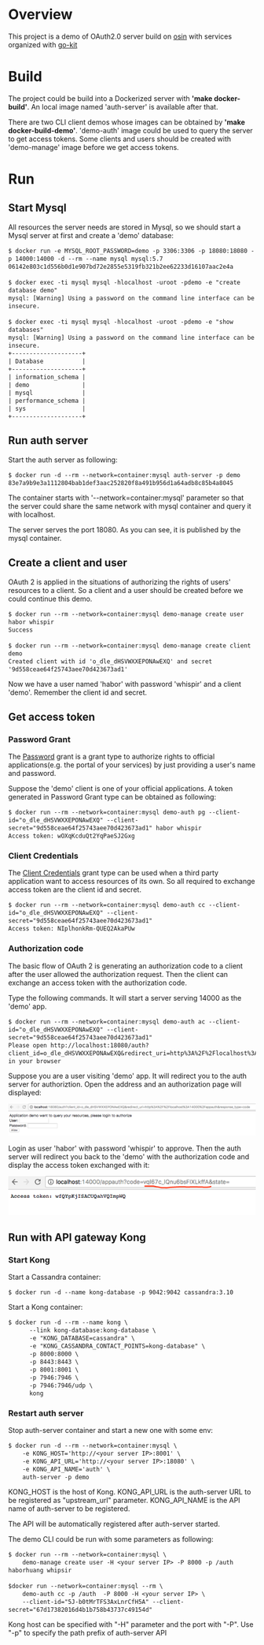 # Overview

This project is a demo of OAuth2.0 server build on [osin](https://github.com/RangelReale/osin) with services 
organized with [go-kit](https://github.com/go-kit/kit)

# Build

The project could be build into a Dockerized server with __'make docker-build'__. An local image named 'auth-server' is 
available after that.

There are two CLI client demos whose images can be obtained by __'make docker-build-demo'__. 'demo-auth' image could be
used to query the server to get access tokens. Some clients and users should be created with 'demo-manage' image before
we get access tokens.

# Run

## Start Mysql

All resources the server needs are stored in Mysql, so we should start a Mysql server at first and create a 'demo' 
database:

```
$ docker run -e MYSQL_ROOT_PASSWORD=demo -p 3306:3306 -p 18080:18080 -p 14000:14000 -d --rm --name mysql mysql:5.7
06142e803c1d556b0d1e907bd72e2855e5319fb321b2ee62233d16107aac2e4a

$ docker exec -ti mysql mysql -hlocalhost -uroot -pdemo -e "create database demo"
mysql: [Warning] Using a password on the command line interface can be insecure.

$ docker exec -ti mysql mysql -hlocalhost -uroot -pdemo -e "show databases"
mysql: [Warning] Using a password on the command line interface can be insecure.
+--------------------+
| Database           |
+--------------------+
| information_schema |
| demo               |
| mysql              |
| performance_schema |
| sys                |
+--------------------+
```

## Run auth server

Start the auth server as following:

```
$ docker run -d --rm --network=container:mysql auth-server -p demo
83e7a9b9e3a1112804bab1def3aac252820f8a491b956d1a64adb8c85b4a8045
```

The container starts with '--network=container:mysql' parameter so that the server could share the same network with 
mysql container and query it with localhost. 

The server serves the port 18080. As you can see, it is published by the mysql container.

## Create a client and user

OAuth 2 is applied in the situations of authorizing the rights of users' resources to a client. So a client and a user 
should be created before we could continue this demo.

```
$ docker run --rm --network=container:mysql demo-manage create user habor whispir
Success

$ docker run --rm --network=container:mysql demo-manage create client demo
Created client with id 'o_dle_dHSVWXXEPONAwEXQ' and secret '9d558ceae64f25743aee70d423673ad1'
```

Now we have a user named 'habor' with password 'whispir' and a client 'demo'. Remember the client id and secret.

## Get access token

### Password Grant

The [Password](https://www.oauth.com/oauth2-servers/access-tokens/password-grant/) grant is a grant type to authorize 
rights to official applications(e.g. the portal of your services) by just providing a user's name and password.

Suppose the 'demo' client is one of your official applications. A token generated in Password Grant type can be obtained
as following:

```
$ docker run --rm --network=container:mysql demo-auth pg --client-id="o_dle_dHSVWXXEPONAwEXQ" --client-secret="9d558ceae64f25743aee70d423673ad1" habor whispir
Access token: wOXqKcduQt2YqPaeSJ2Gxg
```

### Client Credentials

The [Client Credentials](https://www.oauth.com/oauth2-servers/access-tokens/client-credentials/) grant type can be used 
when a third party application want to access resources of its own. So all required to exchange access token are the 
client id and secret.

```
$ docker run --rm --network=container:mysql demo-auth cc --client-id="o_dle_dHSVWXXEPONAwEXQ" --client-secret="9d558ceae64f25743aee70d423673ad1" 
Access token: NIplhonkRm-QUEQ2AkaPUw
```

### Authorization code

The basic flow of OAuth 2 is generating an authorization code to a client after the user allowed the authorization 
request. Then the client can exchange an access token with the authorization code. 

Type the following commands. It will start a server serving 14000 as the 'demo' app.

```
$ docker run --rm --network=container:mysql demo-auth ac --client-id="o_dle_dHSVWXXEPONAwEXQ" --client-secret="9d558ceae64f25743aee70d423673ad1" 
Please open http://localhost:18080/auth?client_id=o_dle_dHSVWXXEPONAwEXQ&redirect_uri=http%3A%2F%2Flocalhost%3A14000%2Fappauth&response_type=code in your browser
```

Suppose you are a user visiting 'demo' app. It will redirect you to the auth server for authoriztion. Open the address 
and an authorization page will displayed:

![authorization page](auth-page.png)

Login as user 'habor' with password 'whispir' to approve. Then the auth server will redirect you back to the 'demo' with
the authorization code and display the access token exchanged with it:

![result page](result-page.png)

## Run with API gateway Kong

### Start Kong

Start a Cassandra container:

```
$ docker run -d --name kong-database -p 9042:9042 cassandra:3.10
```

Start a Kong container:

```
$ docker run -d --rm --name kong \
      --link kong-database:kong-database \
      -e "KONG_DATABASE=cassandra" \
      -e "KONG_CASSANDRA_CONTACT_POINTS=kong-database" \
      -p 8000:8000 \
      -p 8443:8443 \
      -p 8001:8001 \
      -p 7946:7946 \
      -p 7946:7946/udp \
      kong
```

### Restart auth server

Stop auth-server container and start a new one with some env:

```
$ docker run -d --rm --network=container:mysql \
    -e KONG_HOST='http://<your server IP>:8001' \
    -e KONG_API_URL='http://<your server IP>:18080' \
    -e KONG_API_NAME='auth' \
    auth-server -p demo
```

KONG_HOST is the host of Kong. KONG_API_URL is the auth-server URL to be registered as "upstream_url" parameter.
KONG_API_NAME is the API name of auth-server to be registered.

The API will be automatically registered after auth-server started.

The demo CLI could be run with some parameters as following:

```
$ docker run --rm --network=container:mysql \
    demo-manage create user -H <your server IP> -P 8000 -p /auth haborhuang whipsir
    
$docker run --network=container:mysql --rm \
    demo-auth cc -p /auth  -P 8000 -H <your server IP> \
    --client-id="5J-b0tMrTFS3AxLnrCfH5A" --client-secret="67d17382016d4b1b758b43737c49154d"
```

Kong host can be specified with "-H" parameter and the port with "-P". Use "-p" to specify the path prefix of 
auth-server API